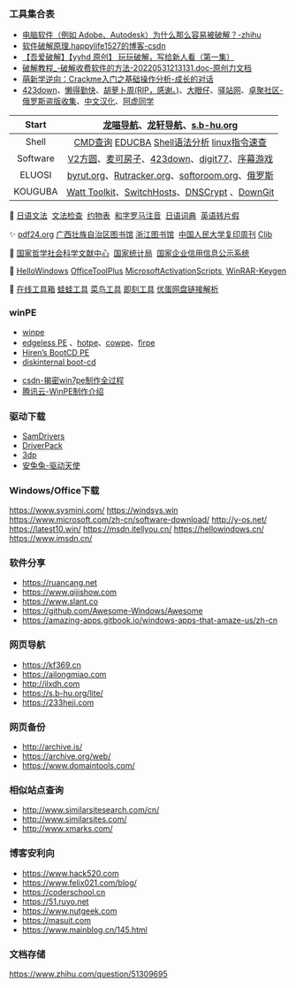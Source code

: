 ### 工具集合表

* [电脑软件（例如 Adobe、Autodesk）为什么那么容易被破解？-zhihu](https://www.zhihu.com/question/356008082)
* [软件破解原理.happylife1527的博客-csdn](https://blog.csdn.net/happylife1527/article/details/8079278)
* [【吾爱破解】【yyhd 原创】 玩玩破解，写给新人看（第一集）](https://www.52pojie.cn/thread-1358649-1-1.html)
* [破解教程_-破解收费软件的方法-20220531213131.doc-原创力文档](https://max.book118.com/html/2022/0531/6203202015004153.shtm)
* [萌新学逆向：Crackme入门之基础操作分析-成长的对话](http://www.wendaok.cn/post/1500.html)
* [423down](https://www.423down.com)、[懒得勤快](https://masuit.com)、[胡萝卜周(RIP，感谢。)](https://www.zhihu.com/question/530078477/answer/2458656992)、[大眼仔](http://www.dayanzai.me)、[驿站网](https://www.yzw12.com)、[卓聚社区-俄罗斯盗版收集](http://www.zhuoju.xyz/thread-135154-1-1.html)、[中文汉化](http://h.shanse8.com)、[阿虚同学](https://www.axutongxue.com)

|Start| [龙喵导航](https://ailongmiao.com)、[龙轩导航](http://ilxdh.com)、[s.b-hu.org](https://s.b-hu.org/lite/) |
| :-----------: | :----------------------------------------------------------: |
|Shell| <a href="http://bcn.bathome.net/s/tool/index.html?" target="_blank" >CMD查询</a>  <a href="https://www.educba.com/powershell-base64/" target="_blank" >EDUCBA</a> <a href="https://www.explainshell.com">Shell语法分析</a> [linux指令速查](https://wangchujiang.com/linux-command/) |
|Software|[V2方圆](https://www.v2fy.com/)、[麦可房子](https://www.macfz.com)、[423down](https://www.423down.com)、[digit77](https://www.digit77.com/iosapps/)、[序幕游戏](xumugame.com)|[克隆窝](https://www.kelongwo.com)、[文档下载助手](https://imwcr.cn/api/GetDocumentText/)、[稻壳阅读器](http://www.daokeyuedu.com)、[Yoco](https://www.52pojie.cn/thread-1678456-1-1.html)|
|ELUOSI| [byrut.org](https://byrut.org/)、[Rutracker.org](https://Rutracker.org)、[softoroom.org](https://softoroom.org)、[俄罗斯](http://www.zhuoju.xyz/thread-135154-1-1.html) |
|KOUGUBA| [Watt Toolkit](https://steampp.net)、[SwitchHosts](https://github.com/oldj/SwitchHosts)、[DNSCrypt](https://github.com/DNSCrypt/dnscrypt-proxy) 、[DownGit](https://minhaskamal.github.io/DownGit/#/home)|


🔎&nbsp;<a href="https://res.wokanxing.info/jpgramma/index.html" target="_blank">日语文法</a>  &nbsp;<a href="https://so-zou.jp/web-app/text/proofreading/#word0" target="_blank">文法检查</a>   &nbsp;<a href="https://kousei.club/校正・校閲で使う記号・符号［基本的な約物の意/#:~:text=約物一覧［基本的な記号・符号の意味と使い方］%201%201%EF%BC%8Eくぎり符%20文章・語句の区切りを明らかにするもの%E3%80%82%20ex%EF%BC%8E句読点・コンマ・ピリオドなど%202%202%EF%BC%8Eくくり符%20文章・語句の前後をくくるもの%E3%80%82,感嘆符・疑問符など%20記号と符号の違い%20「記号」は広く、言語・文字・各種のしるし・身振りなどを含む%E3%80%82%20「文」は漢字であると同時に、地図では学校を示す記号である%E3%80%82%20「符号」は、文字を除き、図形・音声・光・電波などのしるしについて使うことが多い%E3%80%82%20記号と符号の相違にはあいまいな面もある%E3%80%82%20目印として付けた〇は符号だが、地図上の〇は記号である%E3%80%82%20" target="_blank">约物表</a>  &nbsp;<a href="http://www.kawa.net/works/ajax/romanize/japanese.html" target="_blank">和字罗马注音</a> &nbsp;<a href="https://soukaapp.com/dict/">日语词典</a>  &nbsp;<a href="https://www.sljfaq.org/cgi/e2k_ja.cgi" target="_blank">英语转片假</a>

✨&nbsp;<a href="https://tools.pdf24.org" target="_blank">pdf24.org</a>&nbsp;<a href="http://www.gxlib.org.cn" target="_blank">广西壮族自治区图书馆</a>&nbsp;<a href="https://www.zjlib.cn" target="_blank">浙江图书馆</a> &nbsp;<a href="http://rdbk1.ynlib.cn:6251" target="_blank">中国人民大学复印周刊</a>&nbsp;<a href="https://clibrary.top" target="_blank">Clib</a>

🔖&nbsp;<a href="https://www.ncpssd.org" target="_blank">国家哲学社会科学文献中心</a>   &nbsp;<a href="https://data.stats.gov.cn/easyquery.htm?cn=C01" target="_blank">国家统计局</a>  &nbsp;<a href="https://www.gsxt.gov.cn/index.html" target="_blank">国家企业信用信息公示系统</a> 

🔐&nbsp;<a href="https://hellowindows.cn" target="_blank">HelloWindows</a>&nbsp;<a href="https://otp.landian.vip" target="_blank">OfficeToolPlus</a>&nbsp;<a href="https://massgrave.dev" target="_blank">MicrosoftActivationScripts </a>&nbsp;<a href="https://github.com/bitcookies/winrar-keygen" target="_blank">WinRAR-Keygen</a>

🧰&nbsp;<a href="https://tool.lu" target="_blank">在线工具箱</a>&nbsp;<a href="https://www.iamwawa.cn" target="_blank">蛙蛙工具</a>&nbsp;<a href="https://c.runoob.com" target="_blank">菜鸟工具</a>&nbsp;<a href="https://www.67tool.com" target="_blank">即刻工具</a>&nbsp;<a href="https://udown.vip" target="_blank">优蛋网盘链接解析</a>

### winPE

- [winpe](https://www.wepe.com.cn)
- [edgeless PE](https://home.edgeless.top/) 、[hotpe](https://www.hotpe.top/)、[cowpe](http://cowpe.myzwq.cn/)、[firpe](http://www.firpe.cn/)
- [Hiren’s BootCD PE](https://www.hirensbootcd.org/download/)
- [diskinternal boot-cd](https://www.diskinternals.com/boot-cd/features/)
* [csdn-揭密win7pe制作全过程](https://blog.csdn.net/ln_zdl/article/details/38537249)
* [腾讯云-WinPE制作介绍](https://cloud.tencent.com/developer/article/1609617)

### 驱动下载

* [SamDrivers](http://driveroff.net/sam)
* [DriverPack ](https://driverpack.io/zh-cn)
* [3dp](http://www.3dpchip.com/3dp/chip.php?driver=dp_bench)
* [安兔兔-驱动天使](http://www.qudongtianshi.com)

### Windows/Office下载

https://www.sysmini.com/
https://windsys.win
https://www.microsoft.com/zh-cn/software-download/
http://y-os.net/
https://latest10.win/
https://msdn.itellyou.cn/
https://hellowindows.cn/
https://www.imsdn.cn/


### 软件分享

* https://ruancang.net
* https://www.qijishow.com
* https://www.slant.co
* https://github.com/Awesome-Windows/Awesome
* https://amazing-apps.gitbook.io/windows-apps-that-amaze-us/zh-cn


### 网页导航

* https://kf369.cn
* https://ailongmiao.com
* http://ilxdh.com
* https://s.b-hu.org/lite/
* https://233heji.com



### 网页备份

* http://archive.is/
* https://archive.org/web/
* https://www.domaintools.com/

### 相似站点查询

* http://www.similarsitesearch.com/cn/
* http://www.similarsites.com/
* http://www.xmarks.com/


### 博客安利向

* https://www.hack520.com
* https://www.felix021.com/blog/
* https://coderschool.cn
* https://51.ruyo.net
* https://www.nutgeek.com
* https://masuit.com
* https://www.mainblog.cn/145.html


### 文档存储

https://www.zhihu.com/question/51309695

